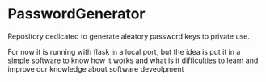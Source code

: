 # PasswordGenerator
Repository dedicated to generate aleatory password keys to private use.

For now it is running with flask in a local port, but the idea is put it in a simple software to know
how it works and what is it difficulties to learn and improve our knowledge about software deveolpment
